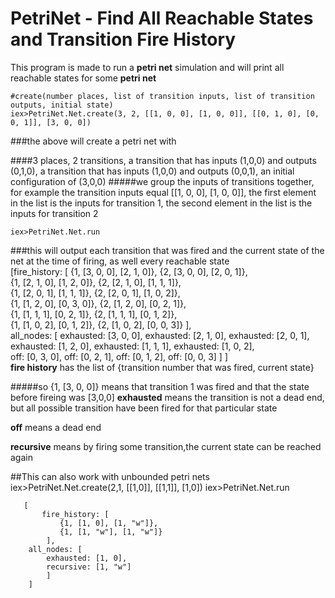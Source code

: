 # PetriNet - Find All Reachable States and Transition Fire History

This program is made to run a **petri net** simulation and will print all reachable states for some **petri net**
 
    #create(number places, list of transition inputs, list of transition outputs, initial state)
    iex>PetriNet.Net.create(3, 2, [[1, 0, 0], [1, 0, 0]], [[0, 1, 0], [0, 0, 1]], [3, 0, 0])
###the above will create a petri net with

####3 places, 2 transitions, a transition that has inputs (1,0,0) and outputs (0,1,0), a transition that has inputs (1,0,0) and outputs (0,0,1), an initial configuration of (3,0,0)
#####we group the inputs of transitions together, for example the transition inputs equal [[1, 0, 0], [1, 0, 0]], the first element in the list is the inputs for transition 1, the second element in the list is the inputs for transition 2

    iex>PetriNet.Net.run      
###this will output each transition that was fired and the current state of the net at the time of firing, as well every reachable state                                                                              
    [fire_history: [
        {1, [3, 0, 0], [2, 1, 0]}, 
        {2, [3, 0, 0], [2, 0, 1]},                                                                                  
        {1, [2, 1, 0], [1, 2, 0]}, 
        {2, [2, 1, 0], [1, 1, 1]},                                                                                                
        {1, [2, 0, 1], [1, 1, 1]}, 
        {2, [2, 0, 1], [1, 0, 2]},                                                                                                
        {1, [1, 2, 0], [0, 3, 0]}, 
        {2, [1, 2, 0], [0, 2, 1]},                                                                                                
        {1, [1, 1, 1], [0, 2, 1]}, 
        {2, [1, 1, 1], [0, 1, 2]},                                                                                                
        {1, [1, 0, 2], [0, 1, 2]}, 
        {2, [1, 0, 2], [0, 0, 3]}
        ],                                                                                               
     all_nodes: [
        exhausted: [3, 0, 0], 
        exhausted: [2, 1, 0], 
        exhausted: [2, 0, 1],                                                                         
        exhausted: [1, 2, 0], 
        exhausted: [1, 1, 1], 
        exhausted: [1, 0, 2],                                                                                    
        off: [0, 3, 0], 
        off: [0, 2, 1], 
        off: [0, 1, 2], 
        off: [0, 0, 3]
        ]
    ]  
**fire history** has the list of {transition number that was fired, current state}

#####so {1, [3, 0, 0]} means that transition 1 was fired and that the state before fireing was [3,0,0]
**exhausted** means the transition is not a dead end, but all possible transition have been fired for that particular state

**off** means a dead end

**recursive** means by firing some transition,the current state can be reached again

##This can also work with unbounded petri nets
        iex>PetriNet.Net.create(2,1, [[1,0]], [[1,1]], [1,0])
        iex>PetriNet.Net.run 

       [
           fire_history: [
               {1, [1, 0], [1, "w"]}, 
               {1, [1, "w"], [1, "w"]}
            ],                                                                                       
        all_nodes: [
            exhausted: [1, 0], 
            recursive: [1, "w"]
            ]
        ]